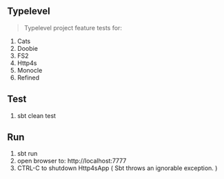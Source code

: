 Typelevel
---------
>Typelevel project feature tests for:
1. Cats
2. Doobie
3. FS2
4. Http4s
5. Monocle
6. Refined

Test
----
1. sbt clean test

Run
---
1. sbt run
2. open browser to: http://localhost:7777
3. CTRL-C to shutdown Http4sApp ( Sbt throws an ignorable exception. )